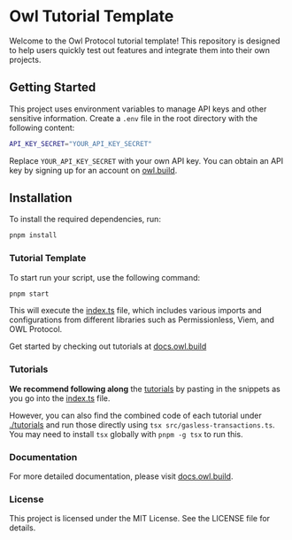 # Owl Tutorial Template

Welcome to the Owl Protocol tutorial template! This repository is designed to help users quickly test out features and integrate them into their own projects.

## Getting Started

This project uses environment variables to manage API keys and other sensitive information. Create a `.env` file in the root directory with the following content:

```bash
API_KEY_SECRET="YOUR_API_KEY_SECRET"
```

Replace `YOUR_API_KEY_SECRET` with your own API key. You can obtain an API key by signing up for an account on [owl.build](https://owl.build).

## Installation

To install the required dependencies, run:

```bash
pnpm install
```

### Tutorial Template

To start run your script, use the following command:

```bash
pnpm start
```

This will execute the [index.ts](./index.ts) file, which includes various imports and configurations from different libraries such as Permissionless, Viem, and OWL Protocol.

Get started by checking out tutorials at [docs.owl.build](https://docs.owl.build)

### Tutorials
**We recommend following along** the [tutorials](https://docs.owl.build/quickstart) by pasting in the snippets as you go into the [index.ts](./index.ts) file.

However, you can also find the combined code of each tutorial under [./tutorials](./tutorials/) and run those directly using `tsx src/gasless-transactions.ts`. You may need to install `tsx` globally with `pnpm -g tsx` to run this.

### Documentation

For more detailed documentation, please visit [docs.owl.build](https://docs.owl.build/).

### License

This project is licensed under the MIT License. See the LICENSE file for details.
